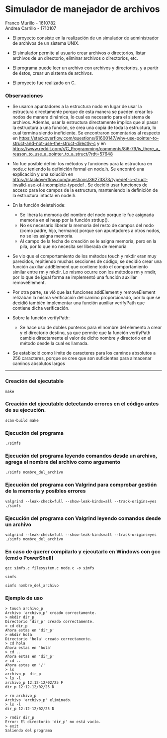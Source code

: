 # Simulador de manejador de archivos

Franco Murillo - 1610782  
Andrea Carrillo - 1710107

- El proyecto consiste en la realización de un simulador de administrador de archivos de un sistema UNIX.

- El simulador permite al usuario crear archivos o directorios, listar archivos de un directorio, eliminar archivos o directorios, etc.

- El programa puede leer un archivo con archivos y directorios, y a partir de éstos, crear un sistema de archivos.

- El proyecto fue realizado en C.

### Observaciones 

- Se usaron apuntadores a la estructura nodo en lugar de usar la estructura directamente porque de esta manera se pueden crear los nodos de manera dinámica, lo cual es necesario para el sistema de archivos. Además, usar la estructura directamente implica que al pasar la estructura a una función, se crea una copia de toda la estructura, lo cual termina siendo ineficiente. Se encontraron comentarios al respecto en https://stackoverflow.com/questions/61600147/why-use-pointer-to-struct-and-not-use-the-struct-directly-c y en https://www.reddit.com/r/C_Programming/comments/8i6r79/is_there_a_reason_to_use_a_pointer_to_a_struct/?rdt=57648

- No fue posible definir los métodos y funciones para la estructura en node.c teniendo la definición formal en node.h. Se encontró una explicación y una solución en https://stackoverflow.com/questions/36273873/typedef-c-struct-invalid-use-of-incomplete-typedef . Se decidió usar funciones de acceso para los campos de la estructura, manteniendo la definición de la estructura intacta en node.h.

- En la función deleteNode:
    - Se libera la memoria del nombre del nodo porque le fue asignada memoria en el heap por la función strdup().
    - No es necesario liberar la memoria del resto de campos del nodo (como padre, hijo, hermano) porque son apuntadores a otros nodos, no se les asigna memoria.
    - Al campo de la fecha de creación se le asigna memoria, pero en la pila, por lo que no necesita ser liberada de memoria 

- Se vio que el comportamiento de los métodos touch y mkdir eran muy parecidos, repitiendo muchas secciones de código, se decidió crear una función auxiliar addElement que contiene todo el comportamiento similar entre rm y mkdir. Lo mismo ocurre con los métodos rm y rmdir, por lo que de igual forma se implementó una función auxiliar removeElement.

- Por otra parte, se vió que las funciones addElement y removeElement relizaban la misma verificación del camino proporcionado, por lo que se decidió también implementar una función auxiliar verifyPath que contiene dicha verificación.

- Sobre la función verifyPath:
    - Se hace uso de dobles punteros para el nombre del elemento a crear y el directorio destino, ya que permite que la función verifyPath cambie directamente el valor de dicho nombre y directorio en el método desde la cual es llamada. 

- Se estableció como límite de caracteres para los caminos absolutos a 256 caracteres, porque se cree que son suficientes para almacenar caminos absolutos largos


------------------------------------------------------------------------------------------------------------------------------------------------

### Creación del ejecutable

```
make
``` 

### Creación del ejecutable detectando errores en el código antes de su ejecución.

``` 
scan-build make
```

### Ejecución del programa

``` 
./simfs
```

### Ejecución  del programa leyendo comandos desde un archivo, agrega el nombre del archivo como argumento

``` 
./simfs nombre_del_archivo
```

### Ejecución del programa con Valgrind para comprobar gestión de la memoria y posibles errores

``` 
valgrind --leak-check=full --show-leak-kinds=all --track-origins=yes  ./simfs
```

### Ejecución  del programa con Valgrind leyendo comandos desde un archivo

``` 
valgrind --leak-check=full --show-leak-kinds=all --track-origins=yes  ./simfs nombre_del_archivo
```

### En caso de querer compilarlo y ejecutarlo en Windows con gcc (cmd o PowerShell)

```
gcc simfs.c filesystem.c node.c -o simfs
```
```
simfs
```
```
simfs nombre_del_archivo
```

### Ejemplo de uso

```
> touch archivo_p
Archivo 'archivo_p' creado correctamente.
> mkdir dir_p
Directorio 'dir_p' creado correctamente.
> cd dir_p
Ahora estas en 'dir_p'
> mkdir hola
Directorio 'hola' creado correctamente.
> cd hola
Ahora estas en 'hola'
> cd ..
Ahora estas en 'dir_p'
> cd ..
Ahora estas en '/'
> ls     
archivo_p  dir_p  
> ls -l
archivo_p 12:12-12/02/25 F
dir_p 12:12-12/02/25 D

> rm archivo_p
Archivo 'archivo_p' eliminado.
> ls -l
dir_p 12:12-12/02/25 D

> rmdir dir_p
Error: El directorio 'dir_p' no está vacío.
> exit
Saliendo del programa
```
